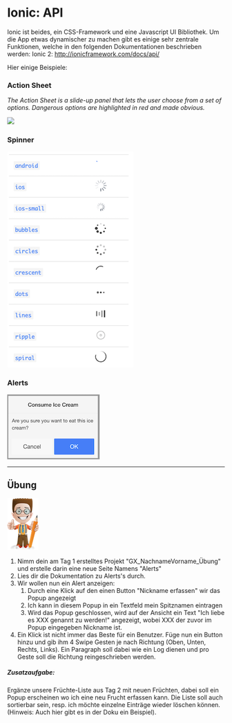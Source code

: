 # Ionic: API

Ionic ist beides, ein CSS-Framework und eine Javascript UI Bibliothek. Um die App etwas dynamischer zu machen gibt es einige sehr zentrale Funktionen, welche in den folgenden Dokumentationen beschrieben werden:
Ionic 2: [http://ionicframework.com/docs/api/ ](http://ionicframework.com/docs/api/)

Hier einige Beispiele:

### Action Sheet

_The Action Sheet is a slide-up panel that lets the user choose from a set of options. Dangerous options are highlighted in red and made obvious._

![](http://ionicframework.com.s3.amazonaws.com/docs/controllers/actionSheet.gif)

### Spinner

![](/_allgemein/ion-spinner.png)

### Alerts

![](/_allgemein/ion-popup.png)

---

## Übung

![](/_allgemein/ralph_uebung.png)

1. Nimm dein am Tag 1 erstelltes  Projekt "GX\_NachnameVorname\_Übung" und erstelle darin eine neue Seite Namens "Alerts"
2. Lies dir die Dokumentation zu Alerts's durch.
3. Wir wollen nun ein Alert anzeigen:
   1. Durch eine Klick auf den einen Button "Nickname erfassen" wir das Popup angezeigt
   2. Ich kann in diesem Popup in ein Textfeld mein Spitznamen eintragen
   3. Wird das Popup geschlossen, wird auf der Ansicht ein Text "Ich liebe es XXX genannt zu werden!" angezeigt, wobei XXX der zuvor im Popup eingegeben Nickname ist. 
4. Ein Klick ist nicht immer das Beste für ein Benutzer. Füge nun ein Button hinzu und gib ihm 4 Swipe Gesten je nach Richtung \(Oben, Unten, Rechts, Links\). 
   Ein Paragraph soll dabei wie ein Log dienen und pro Geste soll die Richtung reingeschrieben werden.

##### Zusatzaufgabe:

Ergänze unsere Früchte-Liste aus Tag 2 mit neuen Früchten, dabei soll ein Popup erscheinen wo ich eine neu Frucht erfassen kann. Die Liste soll auch sortierbar sein, resp. ich möchte einzelne Einträge wieder löschen können. \(Hinweis: Auch hier gibt es in der Doku ein Beispiel\).

